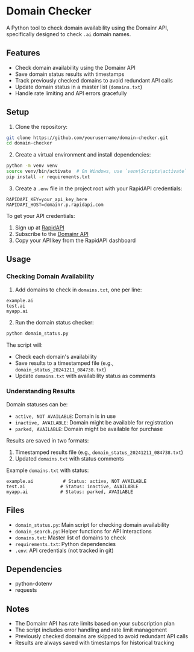 # Domain Checker

A Python tool to check domain availability using the Domainr API, specifically designed to check `.ai` domain names.

## Features

- Check domain availability using the Domainr API
- Save domain status results with timestamps
- Track previously checked domains to avoid redundant API calls
- Update domain status in a master list (`domains.txt`)
- Handle rate limiting and API errors gracefully

## Setup

1. Clone the repository:
```bash
git clone https://github.com/yourusername/domain-checker.git
cd domain-checker
```

2. Create a virtual environment and install dependencies:
```bash
python -m venv venv
source venv/bin/activate  # On Windows, use `venv\Scripts\activate`
pip install -r requirements.txt
```

3. Create a `.env` file in the project root with your RapidAPI credentials:
```
RAPIDAPI_KEY=your_api_key_here
RAPIDAPI_HOST=domainr.p.rapidapi.com
```

To get your API credentials:
1. Sign up at [RapidAPI](https://rapidapi.com)
2. Subscribe to the [Domainr API](https://rapidapi.com/domainr/api/domainr)
3. Copy your API key from the RapidAPI dashboard

## Usage

### Checking Domain Availability

1. Add domains to check in `domains.txt`, one per line:
```
example.ai
test.ai
myapp.ai
```

2. Run the domain status checker:
```bash
python domain_status.py
```

The script will:
- Check each domain's availability
- Save results to a timestamped file (e.g., `domain_status_20241211_084738.txt`)
- Update `domains.txt` with availability status as comments

### Understanding Results

Domain statuses can be:
- `active, NOT AVAILABLE`: Domain is in use
- `inactive, AVAILABLE`: Domain might be available for registration
- `parked, AVAILABLE`: Domain might be available for purchase

Results are saved in two formats:
1. Timestamped results file (e.g., `domain_status_20241211_084738.txt`)
2. Updated `domains.txt` with status comments

Example `domains.txt` with status:
```
example.ai           # Status: active, NOT AVAILABLE
test.ai             # Status: inactive, AVAILABLE
myapp.ai            # Status: parked, AVAILABLE
```

## Files

- `domain_status.py`: Main script for checking domain availability
- `domain_search.py`: Helper functions for API interactions
- `domains.txt`: Master list of domains to check
- `requirements.txt`: Python dependencies
- `.env`: API credentials (not tracked in git)

## Dependencies

- python-dotenv
- requests

## Notes

- The Domainr API has rate limits based on your subscription plan
- The script includes error handling and rate limit management
- Previously checked domains are skipped to avoid redundant API calls
- Results are always saved with timestamps for historical tracking
